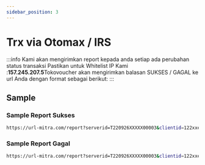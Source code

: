 ```yaml
---
sidebar_position: 3
---
```


# Trx via Otomax / IRS

:::info
Kami akan mengirimkan report kepada anda setiap ada perubahan status transaksi Pastikan untuk Whitelist IP Kami :**157.245.207.5**Tokovoucher akan mengirimkan balasan SUKSES / GAGAL ke url Anda dengan format sebagai berikut:
:::



## Sample

### Sample Report Sukses

```bash
https://url-mitra.com/report?serverid=T220926XXXXX00003&clientid=122xxe3322221&statuscode=1&kp=ff5&msisdn=4645&sn=BSK%2CAFULP%2C%20RefId%20%3A%2012067803053055289057&msg=R%23sdfsdx2%20ff5.4645%2C%20status%20SUKSES.%20SN%2FRef%3A%20BSK.AFULP.%20RefId%20%3A%2012067803053055289057.%20Sisa%20saldo%2099049000
```


### Sample Report Gagal

```bash
https://url-mitra.com/report?serverid=T220926XXXXX00003&clientid=122xxe3322221&statuscode=2&kp=ff5&msisdn=2772860208223211111&sn=error_require_login&msg=R%23122xxe3322221%20ff5.2772860208223211111%2C%20status%20GAGAL.%20error_require_login.%20Sisa%20saldo%2099048675
```
